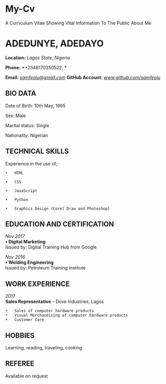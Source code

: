 # My-Cv
A Curriculum Vitae Showing Vital Information To The Public About Me

# ADEDUNYE, ADEDAYO
**Location:** *Lagos State, Nigeria*

**Phone:** *+2348170350522, *

**Email:** *samfeolu@gmail.com*  **GitHub Account:** *www.github.com/samfeolu*



## BIO DATA
Date of Birth:    10th May, 1995

Sex:              Male

Marital status:   Single

Nationality:      Nigerian


## TECHNICAL SKILLS
Experience in the use of;

	•	HTML
	
	•	CSS
	
	•	JavaScript 
	
	•	Python
	
	•	Graphics Design (Corel Draw and Photoshop)
	
	

## EDUCATION AND CERTIFICATION

*Nov 2017*\
**• Digital Marketing**\
Issued by: Digital Training Hub from Google
		
*Nov 2016*\
**• Welding Engineering**\
Issued by: Petroleum Training Institute


## WORK EXPERIENCE

*2017*\
**Sales Representative** – Dove Industries, Lagos

	•	Sales of computer hardware products
	•	Visual Merchandising of computer hardware products
	•	Customer Care


## HOBBIES
Learning, reading, traveling, cooking

## REFEREE
Available on request
